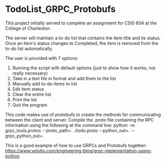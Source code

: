 # TodoList_GRPC_Protobufs

This project initially served to complete an assignment for CSIS 604 at the College of Charleston.

The server will maintain a to-do list that contains the item title and its status. Once an item's status changes to Completed, the item is removed from the to-do list automatically.

The user is provided with 7 options:
1. Running the script with default options (just to show how it works; not really necessary)
2. Take in a text file in format <COMMAND> <TODO ITEM TITLE> <ITEM STATUS> and add them to the list
3. Manually add to-do items to list
4. Edit item status
5. Clear the entire list
6. Print the list
7. Quit the program

This code makes use of protobufs to create the methods for communicating between the client and server. 
Compile the .proto file containing the RPC information using the following at the command line:
python -m grpc_tools.protoc --proto_path=. ./todo.proto --python_out=. --grpc_python_out=.

This is a good example of how to use GRPCs and Protobufs together: https://www.velotio.com/engineering-blog/grpc-implementation-using-python
